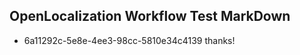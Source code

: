 ## OpenLocalization Workflow Test MarkDown
* 6a11292c-5e8e-4ee3-98cc-5810e34c4139 thanks!

<!--HONumber=Aug16_HO4-->


